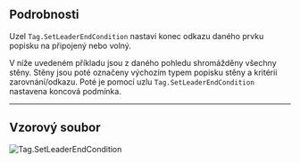 ## Podrobnosti
Uzel `Tag.SetLeaderEndCondition` nastaví konec odkazu daného prvku popisku na připojený nebo volný.

V níže uvedeném příkladu jsou z daného pohledu shromážděny všechny stěny. Stěny jsou poté označeny výchozím typem popisku stěny a kritérii zarovnání/odkazu. Poté je pomocí uzlu `Tag.SetLeaderEndCondition` nastavena koncová podmínka.
___
## Vzorový soubor

![Tag.SetLeaderEndCondition](./Revit.Elements.Tag.SetLeaderEndCondition_img.jpg)
